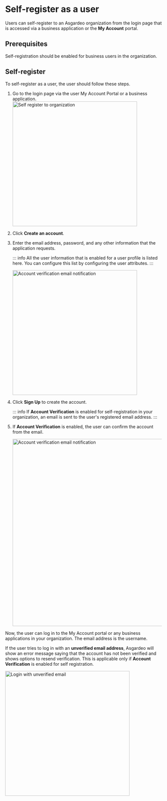 # Self-register as a user

<a :href="$withBase('/guides/users/manage-customers/')">Users</a> can self-register to an Asgardeo organization from the login page that is accessed via a business application or the **My Account** portal.

## Prerequisites

 <a :href="$withBase('/guides/user-accounts/configure-self-registration/')">Self-registration</a> should be enabled for business users in the organization.

## Self-register

To self-register as a user, the user should follow these steps. 

1. Go to the login page via the user <a :href="$withBase('/guides/user-self-service/customer-self-service-portal/')">My Account Portal</a> or a business application.
   <img :src="$withBase('/assets/img/guides/organization/self-service/customer/recover-your-password.png')" alt="Self register to organization" width="400">
2. Click **Create an account**.
3. Enter the email address, password, and any other information that the application requests.

   ::: info
   All the user information that is enabled for a user profile is listed here. You can configure this list by configuring the <a :href="$withBase('/guides/users/attributes/manage-attributes/#update-attributes')">user attributes</a>.
   :::

   <img :src="$withBase('/assets/img/guides/organization/self-service/customer/self-registration-form.png')" alt="Account verification email notification" width="400">

4. Click **Sign Up** to create the account.

   ::: info
   If **Account Verification** is enabled for <a :href="$withBase('/guides/user-accounts/configure-self-registration/')">self-registration</a> in your organization, an email is sent to the user's registered email address.
   :::

5. If **Account Verification** is enabled, the user can confirm the account from the email.

   <img :src="$withBase('/assets/img/guides/organization/self-service/customer/account-verification-email.png')" alt="Account verification email notification" width="600">
    
Now, the user can log in to the My Account portal or any business applications in your organization. The email address is the username.
   
If the user tries to log in with an **unverified email address**, Asgardeo will show an error message saying that the account has not been verified and shows options to resend verification. This is applicable only if **Account Verification** is enabled for <a :href="$withBase('/guides/user-accounts/configure-self-registration/')">self registration</a>.

<img :src="$withBase('/assets/img/guides/organization/self-service/customer/login-with-unverified-email.png')" alt="Login with unverified email" width="400">